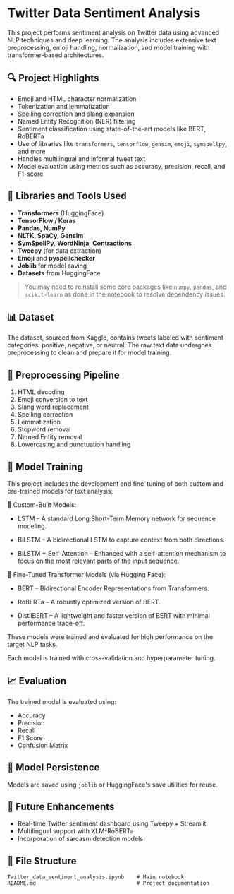 
# Twitter Data Sentiment Analysis

This project performs sentiment analysis on Twitter data using advanced NLP techniques and deep learning. The analysis includes extensive text preprocessing, emoji handling, normalization, and model training with transformer-based architectures.

## 🔍 Project Highlights

- Emoji and HTML character normalization
- Tokenization and lemmatization
- Spelling correction and slang expansion
- Named Entity Recognition (NER) filtering
- Sentiment classification using state-of-the-art models like BERT, RoBERTa
- Use of libraries like `transformers`, `tensorflow`, `gensim`, `emoji`, `symspellpy`, and more
- Handles multilingual and informal tweet text
- Model evaluation using metrics such as accuracy, precision, recall, and F1-score

## 🧰 Libraries and Tools Used

- **Transformers** (HuggingFace)
- **TensorFlow / Keras**
- **Pandas, NumPy**
- **NLTK, SpaCy, Gensim**
- **SymSpellPy**, **WordNinja**, **Contractions**
- **Tweepy** (for data extraction)
- **Emoji** and **pyspellchecker**
- **Joblib** for model saving
- **Datasets** from HuggingFace

> You may need to reinstall some core packages like `numpy`, `pandas`, and `scikit-learn` as done in the notebook to resolve dependency issues.

## 📊 Dataset

The dataset, sourced from Kaggle, contains tweets labeled with sentiment categories: positive, negative, or neutral. The raw text data undergoes preprocessing to clean and prepare it for model training.

## 🧹 Preprocessing Pipeline

1. HTML decoding
2. Emoji conversion to text
3. Slang word replacement
4. Spelling correction
5. Lemmatization
6. Stopword removal
7. Named Entity removal
8. Lowercasing and punctuation handling

## 🧠 Model Training
This project includes the development and fine-tuning of both custom and pre-trained models for text analysis:

🔧 Custom-Built Models:
- LSTM – A standard Long Short-Term Memory network for sequence modeling.

- BiLSTM – A bidirectional LSTM to capture context from both directions.

- BiLSTM + Self-Attention – Enhanced with a self-attention mechanism to focus on the most relevant parts of the input sequence.

🤗 Fine-Tuned Transformer Models (via Hugging Face):
- BERT – Bidirectional Encoder Representations from Transformers.

- RoBERTa – A robustly optimized version of BERT.

- DistilBERT – A lightweight and faster version of BERT with minimal performance trade-off.

These models were trained and evaluated for high performance on the target NLP tasks.

Each model is trained with cross-validation and hyperparameter tuning.

## 📈 Evaluation

The trained model is evaluated using:
- Accuracy
- Precision
- Recall
- F1 Score
- Confusion Matrix

## 💾 Model Persistence

Models are saved using `joblib` or HuggingFace's save utilities for reuse.

## 📎 Future Enhancements

- Real-time Twitter sentiment dashboard using Tweepy + Streamlit
- Multilingual support with XLM-RoBERTa
- Incorporation of sarcasm detection models

## 📁 File Structure

```
Twitter_data_sentiment_analysis.ipynb    # Main notebook
README.md                                # Project documentation
```
